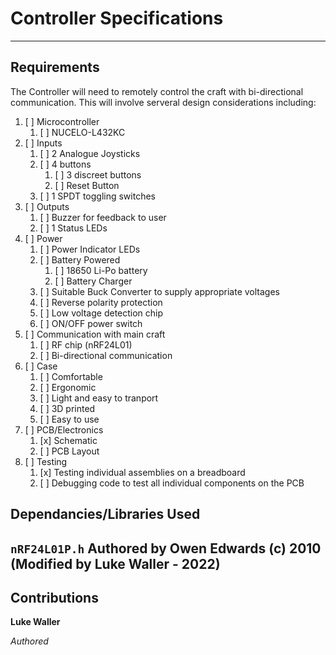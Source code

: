 # Controller Specifications
----
## Requirements
The Controller will need to remotely control the craft with bi-directional communication. This will involve serveral design considerations including:
1. [ ] Microcontroller
	1. [ ] NUCELO-L432KC
2. [ ] Inputs
	1. [ ] 2 Analogue Joysticks
	2. [ ] 4 buttons
		1. [ ] 3 discreet buttons
		2. [ ] Reset Button
	3. [ ] 1 SPDT toggling switches
3. [ ] Outputs
	1. [ ] Buzzer for feedback to user
	2. [ ] 1 Status LEDs
4. [ ] Power
	1. [ ] Power Indicator LEDs
	2. [ ] Battery Powered
		1. [ ] 18650 Li-Po battery
		2. [ ] Battery Charger
	3. [ ] Suitable Buck Converter to supply appropriate voltages
	4. [ ] Reverse polarity protection
	5. [ ] Low voltage detection chip
	6. [ ] ON/OFF power switch
5. [ ] Communication with main craft
	1. [ ] RF chip (nRF24L01)
	2. [ ] Bi-directional communication
6. [ ] Case
	1. [ ] Comfortable
	2. [ ] Ergonomic 
	3. [ ] Light and easy to tranport 
	4. [ ] 3D printed
	5. [ ] Easy to use
7. [ ] PCB/Electronics
	1. [x] Schematic  
	2. [ ] PCB Layout
8. [ ] Testing
	1. [x] Testing individual assemblies on a breadboard
	2. [ ] Debugging code to test all individual components on the PCB

## Dependancies/Libraries Used

`nRF24L01P.h` Authored by Owen Edwards (c) 2010 (Modified by Luke Waller - 2022)
----
## Contributions
**Luke Waller**

*Authored*

